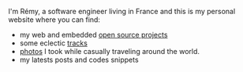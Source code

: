 I'm Rémy, a software engineer living in France and
this is my personal website where you can find:

- my web and embedded [open source projects](#projects)
- some eclectic [tracks](#music)
- [photos](#photos) I took while casually traveling around the world.
- my latests posts and codes snippets
